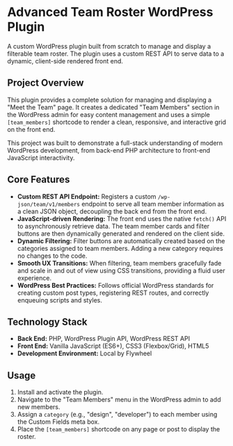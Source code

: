 # Advanced Team Roster WordPress Plugin

A custom WordPress plugin built from scratch to manage and display a filterable team roster. The plugin uses a custom REST API to serve data to a dynamic, client-side rendered front end.

## Project Overview

This plugin provides a complete solution for managing and displaying a "Meet the Team" page. It creates a dedicated "Team Members" section in the WordPress admin for easy content management and uses a simple `[team_members]` shortcode to render a clean, responsive, and interactive grid on the front end.

This project was built to demonstrate a full-stack understanding of modern WordPress development, from back-end PHP architecture to front-end JavaScript interactivity.

## Core Features

*   **Custom REST API Endpoint:** Registers a custom `/wp-json/team/v1/members` endpoint to serve all team member information as a clean JSON object, decoupling the back end from the front end.
*   **JavaScript-driven Rendering:** The front end uses the native `fetch()` API to asynchronously retrieve data. The team member cards and filter buttons are then dynamically generated and rendered on the client side.
*   **Dynamic Filtering:** Filter buttons are automatically created based on the categories assigned to team members. Adding a new category requires no changes to the code.
*   **Smooth UX Transitions:** When filtering, team members gracefully fade and scale in and out of view using CSS transitions, providing a fluid user experience.
*   **WordPress Best Practices:** Follows official WordPress standards for creating custom post types, registering REST routes, and correctly enqueuing scripts and styles.

 ## Technology Stack

*   **Back End:** PHP, WordPress Plugin API, WordPress REST API
*   **Front End:** Vanilla JavaScript (ES6+), CSS3 (Flexbox/Grid), HTML5
*   **Development Environment:** Local by Flywheel

## Usage

1.  Install and activate the plugin.
2.  Navigate to the "Team Members" menu in the WordPress admin to add new members.
3.  Assign a `category` (e.g., "design", "developer") to each member using the Custom Fields meta box.
4.  Place the `[team_members]` shortcode on any page or post to display the roster.
